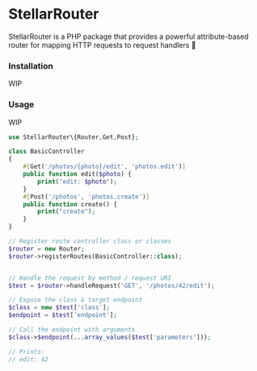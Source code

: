# StellarRouter

StellarRouter is a PHP package that provides a powerful attribute-based router for mapping HTTP requests to request handlers 🚀


### Installation

WIP


### Usage

WIP

```php
use StellarRouter\{Router,Get,Post};

class BasicController
{
    #[Get('/photos/{photo}/edit', 'photos.edit')]
    public function edit($photo) {
        print("edit: $photo");
    }
    #[Post('/photos', 'photos.create')]
    public function create() {
        print("create");
    }
}

// Register route controller class or classes
$router = new Router;
$router->registerRoutes(BasicController::class);


// Handle the request by method / request URI
$test = $router->handleRequest('GET', '/photos/42/edit');

// Expose the class & target endpoint
$class = new $test['class'];
$endpoint = $test['endpoint'];

// Call the endpoint with arguments
$class->$endpoint(...array_values($test['parameters']));

// Prints:
// edit: 42
```
